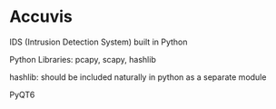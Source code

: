 # Accuvis
IDS (Intrusion Detection System) built in Python

Python Libraries: pcapy, scapy, hashlib


hashlib:
should be included naturally in python as a separate module

PyQT6